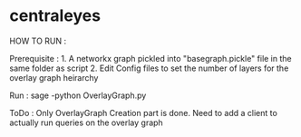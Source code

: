 # centraleyes

HOW TO RUN :

Prerequisite :
	1. A networkx graph pickled into "basegraph.pickle" file in the same folder as script
	2. Edit Config files to set the number of layers for the overlay graph heirarchy

Run : sage -python OverlayGraph.py

ToDo : Only OverlayGraph Creation part is done. Need to add a client to actually run queries on the overlay graph






